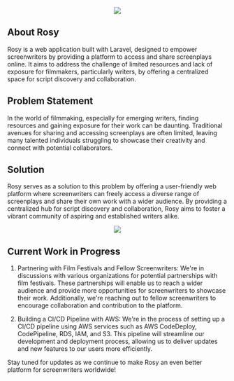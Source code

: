 <p align="center"><img src="https://github.com/odddgarden/rosy/assets/170409803/4a3b7dd3-33f0-4e4a-95a3-6ddea445addd"/></p>



## About Rosy

Rosy is a web application built with Laravel, designed to empower screenwriters by providing a platform to access and share screenplays online. It aims to address the challenge of limited resources and lack of exposure for filmmakers, particularly writers, by offering a centralized space for script discovery and collaboration.

## Problem Statement

In the world of filmmaking, especially for emerging writers, finding resources and gaining exposure for their work can be daunting. Traditional avenues for sharing and accessing screenplays are often limited, leaving many talented individuals struggling to showcase their creativity and connect with potential collaborators.

## Solution

Rosy serves as a solution to this problem by offering a user-friendly web platform where screenwriters can freely access a diverse range of screenplays and share their own work with a wider audience. By providing a centralized hub for script discovery and collaboration, Rosy aims to foster a vibrant community of aspiring and established writers alike.   


<p align="center"><img src="https://github.com/odddgarden/rosy/assets/170409803/e014f802-a340-4f35-af2c-430aeffd19b2"/></p>

## Current Work in Progress

1. Partnering with Film Festivals and Fellow Screenwriters:
   We're in discussions with various organizations for potential partnerships with film festivals. These partnerships will enable us to reach a wider audience and provide more opportunities for screenwriters to      showcase their work. Additionally, we're reaching out to fellow screenwriters to encourage collaboration and contribution to the platform.

2. Building a CI/CD Pipeline with AWS:
   We're in the process of setting up a CI/CD pipeline using AWS services such as AWS CodeDeploy, CodePipeline, RDS, IAM, and S3. This pipeline will streamline our development and deployment process, allowing us     to deliver updates and new features to our users more efficiently.

Stay tuned for updates as we continue to make Rosy an even better platform for screenwriters worldwide!



